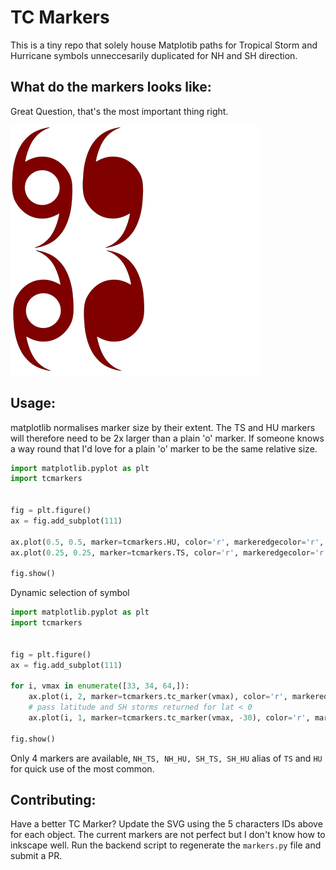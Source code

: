 # TC Markers

This is a tiny repo that solely house Matplotib paths for Tropical Storm and Hurricane symbols unneccesarily duplicated for NH and SH direction.  

## What do the markers looks like:
Great Question, that's the most important thing right.  

<img src="./backend/TSmeta.svg" alt="See repo for SVG of markers">


## Usage:

matplotlib normalises marker size by their extent.  The TS and HU markers will therefore need to be 2x larger than a plain 'o' marker.  If someone knows a way round that I'd love for a plain 'o' marker to be the same relative size.  


```python
import matplotlib.pyplot as plt
import tcmarkers


fig = plt.figure()
ax = fig.add_subplot(111)

ax.plot(0.5, 0.5, marker=tcmarkers.HU, color='r', markeredgecolor='r', markersize=10)
ax.plot(0.25, 0.25, marker=tcmarkers.TS, color='r', markeredgecolor='r', markersize=10)

fig.show()
```

Dynamic selection of symbol
```python
import matplotlib.pyplot as plt
import tcmarkers


fig = plt.figure()
ax = fig.add_subplot(111)

for i, vmax in enumerate([33, 34, 64,]):
    ax.plot(i, 2, marker=tcmarkers.tc_marker(vmax), color='r', markeredgecolor='r', markersize=10)
    # pass latitude and SH storms returned for lat < 0
    ax.plot(i, 1, marker=tcmarkers.tc_marker(vmax, -30), color='r', markeredgecolor='r', markersize=10)

fig.show()
```
Only 4 markers are available, `NH_TS, NH_HU, SH_TS, SH_HU` alias of `TS` and `HU` for quick use of the most common.


## Contributing:
Have a better TC Marker? Update the SVG using the 5 characters IDs above for each object. The current markers are not perfect but I don't know how to inkscape well.  Run the backend script to regenerate the `markers.py` file and submit a PR.  


